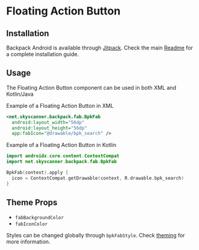 # Floating Action Button

## Installation

Backpack Android is available through [Jitpack](https://jitpack.io/#Skyscanner/backpack-android). Check the main [Readme](https://github.com/skyscanner/backpack-android#installation) for a complete installation guide.

## Usage

The Floating Action Button component can be used in both XML and Kotlin/Java

Example of a Floating Action Button in XML

```xml
<net.skyscanner.backpack.fab.BpkFab
  android:layout_width="56dp"
  android:layout_height="56dp"
  app:fabIcon="@drawable/bpk_search" />
```

Example of a Floating Action Button in Kotlin

```Kotlin
import androidx.core.content.ContextCompat
import net.skyscanner.backpack.fab.BpkFab

BpkFab(context).apply {
  icon = ContextCompat.getDrawable(context, R.drawable.bpk_search)
}
```

## Theme Props

- `fabBackgroundColor`
- `fabIconColor`

Styles can be changed globally through `bpkFabStyle`. Check [theming](https://github.com/Skyscanner/backpack-android/blob/master/docs/THEMING.md) for more information.

